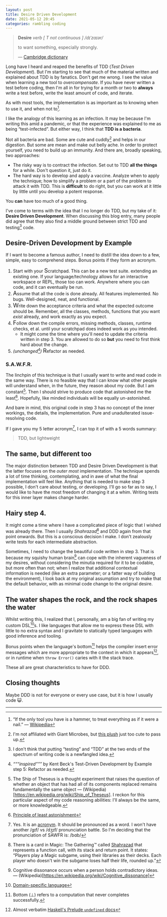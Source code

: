 ```yaml
---
layout: post
title: Desire Driven Development
date: 2021-05-12 20:45
categories: rambling coding
---
```


> **Desire** _verb [ T not continuous ] /dɪˈzaɪər/_
>
> to want something, especially strongly.
>
> — [Cambridge dictionary](https://dictionary.cambridge.org/dictionary/english/desire)

Long have I heard and reaped the benefits of TDD (_Test Driven Development_).
But I'm starting to see that much of the material written and explained about TDD is by fanatics.
Don't get me wrong. I see the value when learning a new tool to _overcompensate_.
If you have never written a test before coding, then I'm all in for trying for a month or two to **always** write a test before, write the least amount of code, and iterate.

As with most tools, the implementation is as important as to knowing when to use it, and when not to[^hammers].

I like the analogy of this learning as an infection. It may be because I'm writing this amid a pandemic, or that the experience was explained to me as being “test-infected”. But either way, I think that **TDD is a bacteria**.

Not all bacteria are bad. Some are cute and cuddly[^acidophilus] and helps in our digestion. But some are mean and make out belly ache. In order to protect yourself, you need to build up an immunity. And there are, broadly speaking, two approaches:

  - The risky way is to contract the infection. Set out to TDD **all the things** for a while. Don't question it, just do it.
  - The hard way is to develop and apply a vaccine. Analyze when to apply the technique; how to simplify a problem or a part of the problem to attack it with TDD. This is **difficult** to do right, but you can work at it little by little until you develop a potent response.

You **can** have too much of a good thing.

I've come to terms with the idea that I no longer do TDD, but my take of it: **Desire Driven Development**.
When discussing this blog entry, many people did agree that they also find a middle ground between strict TDD and testing[^testing] code.

## Desire-Driven Development by Example

If I want to become a famous author, I need to distill the idea down to a few, simple, easy to comprehend steps. Bonus points if they form an acronym.

1. Start with your <span style="font-size: 1.3em">S</span>cratchpad. This can be a new test suite. extending an existing one. If your language/technology allows for an interactive workspace or REPL, those too can work. Anywhere where you can code, and it can eventually be run.
2. <span style="font-size: 1.3em">A</span>ssume that all the code is done already. All features implemented. No bugs. Well-designed, neat, and functional.
3. <span style="font-size: 1.3em">W</span>rite down the acceptance criteria and what the expected outcome should be. Remember, all the classes, methods, functions that you want *exist* already, and work exactly as you expect.
4. <span style="font-size: 1.3em">F</span>ollow down the compile errors, missing methods, classes, runtime checks, et al. until your scratchpad does indeed work as you intended.
    - It might come the time where you'll need to update the criteria written in step 3. You are allowed to do so **but** you need to first think hard about the change.
5. _(unchanged[^beck])_ <span style="font-size: 1.3em">R</span>efactor as needed.

### S.A.W.F.R.

The linchpin of this technique is that I usually want to write and read code in the same way.
There is no feasible way that I can know what other people will understand when, in the future, they reason about my code. But I am constant[^theseus]. Then I should strive to produce code that astonished me the least[^POLA]. Hopefully, like minded individuals will be equally un-astonished.

And bare in mind, this original code in step 3 has no concept of the inner workings, the details, the implementation. Pure and unadulterated issue-resolving code.

If I gave you my 5 letter acronym[^acronym], I can top it of with a 5 words summary:
> TDD, but lightweight


## The same, but different too

The major distinction between TDD and Desire Driven Development is that the latter focuses on the _outer most_ implementation. The technique spends a lot of time thinking, contemplating, and in awe of what the final implementation will feel like.
Anything that is needed to make step 3 possible, I don't care about testing, or developing. I'll go so far as to say, I would like to have the most freedom of changing it at a whim. Writing tests for this inner layer makes change harder.

## Hairy step 4.

It might come a time where I have a complicated piece of logic that I wished was already there. Then I usually _Shahrazad_[^shahrazad] and DDD again from that point onwards. But this is a conscious decision I make. I don't zealously write tests for each intermediate abstraction.

Sometimes, I need to change the beautiful code written in step 3. That is because my squishy human brain[^cognitive_dissonance] can cope with the inherent vagueness of my desires, without considering the minutia required for it to be codable, but more often than not; when I realize that additional contextual information is needed (like an extra parameter; or a fatter way of building the environment), I look back at my original assumption and try to make that the default behavior, with as minimal code change to the original desire.

## The water shapes the rock, and the rock shapes the water

Whilst writing this, I realized that I, personally, am a big fan of writing my custom DSL[^DSL]s.
I like languages that allow me to express these DSL with little to no extra syntax and I gravitate to statically typed languages with good inference and tooling.

Bonus points when the language's bottom[^perp] helps the compiler insert error messages which are more appropriate to the context in which it appears[^undefined], or in runtime when `throw Error()` caries with it the stack trace.

These all are great characteristics to have for DDD.

## Closing thoughts

Maybe DDD is not for everyone or every use case, but it is how I usually code 😺.

---
[^acidophilus]: I'm not affiliated with Giant Microbes, but [this plush](https://www.giantmicrobes.com/us/products/acidophilus.html) just too cute to pass up.
[^testing]: I don't think that putting “testing” and “TDD” at the two ends of the spectrum of writing code is a newfangled idea.
[^POLA]: [Principle of least astonishment](https://en.wikipedia.org/wiki/Principle_of_least_astonishment)
[^DSL]: [Domain-specific language](https://en.wikipedia.org/wiki/Domain-specific_language)
[^shahrazad]: There is a card in Magic: The Gathering™ called [Shahrazad](https://gatherer.wizards.com/pages/card/details.aspx?name=Shahrazad) that represents a function call, with its stack and return point. It states: “Players play a Magic subgame, using their libraries as their decks. Each player who doesn't win the subgame loses half their life, rounded up.”
[^perp]: Bottom (&perp;) refers to a computation that never completes successfully. 
[^undefined]: Almost verbatim [Haskell's Prelude `undefined` docs](https://hackage.haskell.org/package/base-4.15.0.0/docs/Prelude.html#v:undefined)
[^cognitive_dissonance]: Cognitive dissonance occurs when a person holds contradictory ideas. — (Wikipedia)[https://en.wikipedia.org/wiki/Cognitive_dissonance]
[^theseus]: The Ship of Theseus is a thought experiment that raises the question of whether an object that has had all of its components replaced remains fundamentally the same object — (Wikipedia)[https://en.wikipedia.org/wiki/Ship_of_Theseus]. I reckon for this particular aspect of my code reasoning abilities: I'll always be the same, or more knowledgeable.
[^hammers]:  “If the only tool you have is a hammer, to treat everything as if it were a nail.” — [Wikipedia](https://en.wikipedia.org/wiki/Law_of_the_instrument)
[^beck]: _“““inspired”””_ by Kent Beck's Test-Driven Development by Example step 5: Refactor as needed.
[^acronym]: Yes. It is an [acronym](https://en.wikipedia.org/wiki/Acronym). It should be pronounced as a word. I won't have another /gɪf/ vs /dʒɪf/ pronunciation battle. So I'm deciding that the pronunciation of SAWFR is: /bɑb/
